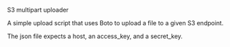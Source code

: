 S3 multipart uploader

A simple upload script that uses Boto to upload a file to a given S3 endpoint.

The json file expects a host, an access_key, and a secret_key.
